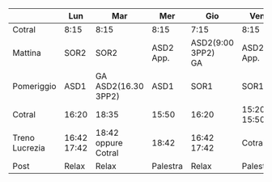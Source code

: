 |                | Lun            | Mar                    | Mer       | Gio                   | Ven            |
| -------------- | -------------- | ---------------------- | --------- | --------------------- | -------------- |
| Cotral         | 8:15           | 8:15                   | 8:15      | 7:15                  | 8:15           |
| Mattina        | SOR2           | SOR2                   | ASD2 App. | ASD2(9:00 3PP2)<br>GA | ASD2 App.      |
| Pomeriggio     | ASD1           | GA<br>ASD2(16.30 3PP2) | ASD1      | SOR1                  | SOR1           |
| Cotral         | 16:20          | 18:35                  | 15:50     | 16:20                 | 15:20<br>15:50 |
| Treno Lucrezia | 16:42<br>17:42 | 18:42 oppure<br>Cotral | 18:42     | 16:42 <br>17:42       | Cotral         |
| Post           | Relax          | Relax                  | Palestra  | Relax                 | Palestra       |
